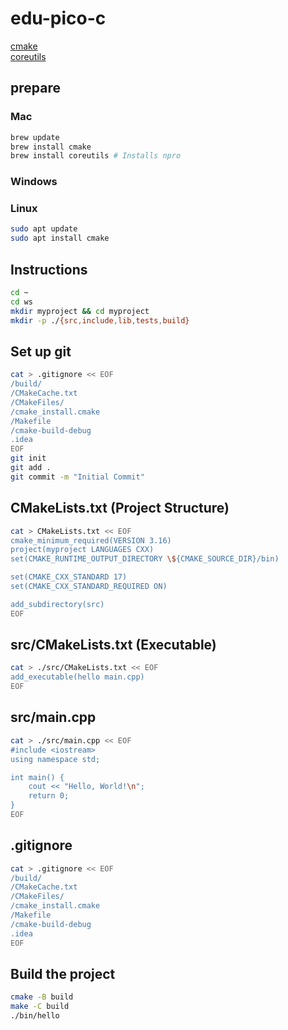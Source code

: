 # edu-pico-c

[cmake](https://cmake.org/)  
[coreutils](https://www.gnu.org/software/coreutils/)

## prepare

### Mac

```bash
brew update
brew install cmake
brew install coreutils # Installs npro
```

### Windows

### Linux

```bash
sudo apt update
sudo apt install cmake
```

## Instructions

```bash
cd ~
cd ws
mkdir myproject && cd myproject
mkdir -p ./{src,include,lib,tests,build}
```

## Set up git

```bash
cat > .gitignore << EOF
/build/
/CMakeCache.txt
/CMakeFiles/
/cmake_install.cmake
/Makefile
/cmake-build-debug
.idea
EOF
git init
git add .
git commit -m "Initial Commit"
```

## CMakeLists.txt (Project Structure)

```bash
cat > CMakeLists.txt << EOF
cmake_minimum_required(VERSION 3.16)
project(myproject LANGUAGES CXX)
set(CMAKE_RUNTIME_OUTPUT_DIRECTORY \${CMAKE_SOURCE_DIR}/bin)

set(CMAKE_CXX_STANDARD 17)
set(CMAKE_CXX_STANDARD_REQUIRED ON)

add_subdirectory(src)
EOF
```

## src/CMakeLists.txt (Executable)

```bash
cat > ./src/CMakeLists.txt << EOF
add_executable(hello main.cpp)
EOF
```

## src/main.cpp

```bash
cat > ./src/main.cpp << EOF
#include <iostream>
using namespace std;

int main() {
    cout << "Hello, World!\n";
    return 0;
}
EOF
```

## .gitignore

```bash
cat > .gitignore << EOF
/build/
/CMakeCache.txt
/CMakeFiles/
/cmake_install.cmake
/Makefile
/cmake-build-debug
.idea
EOF
```

## Build the project

```bash
cmake -B build
make -C build
./bin/hello
```
